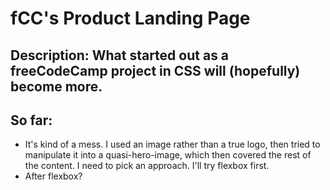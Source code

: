 # fCC's Product Landing Page

## Description: What started out as a freeCodeCamp project in CSS will (hopefully) become more. 

## So far: 
* It's kind of a mess. I used an image rather than a true logo, then tried to manipulate it into a quasi-hero-image, which then covered the rest of the content. I need to pick an approach. I'll try flexbox first.
* After flexbox?
